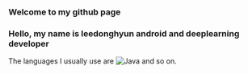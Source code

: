 ### Welcome to my github page 
### Hello, my name is leedonghyun android and deeplearning developer

The languages I usually use are ![Java](https://img.shields.io/badge/-Java-fc7b03?style=for-the-badge&logo=java&logoColor=fff) and so on.
